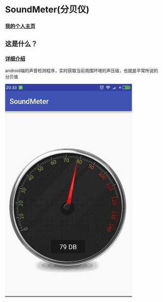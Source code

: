 # SoundMeter(分贝仪)

### [我的个人主页](http://www.dahei.me)
## 这是什么？
### [详细介绍](http://dahei.me/2016/05/26/android%E5%A3%B0%E9%9F%B3%E6%A3%80%E6%B5%8B%E4%BB%AA---%E5%88%86%E8%B4%9D%E4%BB%AA/)
android端的声音检测程序，实时获取当前周围环境的声压级，也就是平常所说的分贝值

![enter image description here](https://raw.githubusercontent.com/halibobo/BlogImage/master/blog/sound_meter/sound.gif)
